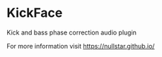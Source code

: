 # KickFace
Kick and bass phase correction audio plugin

For more information visit https://nullstar.github.io/
